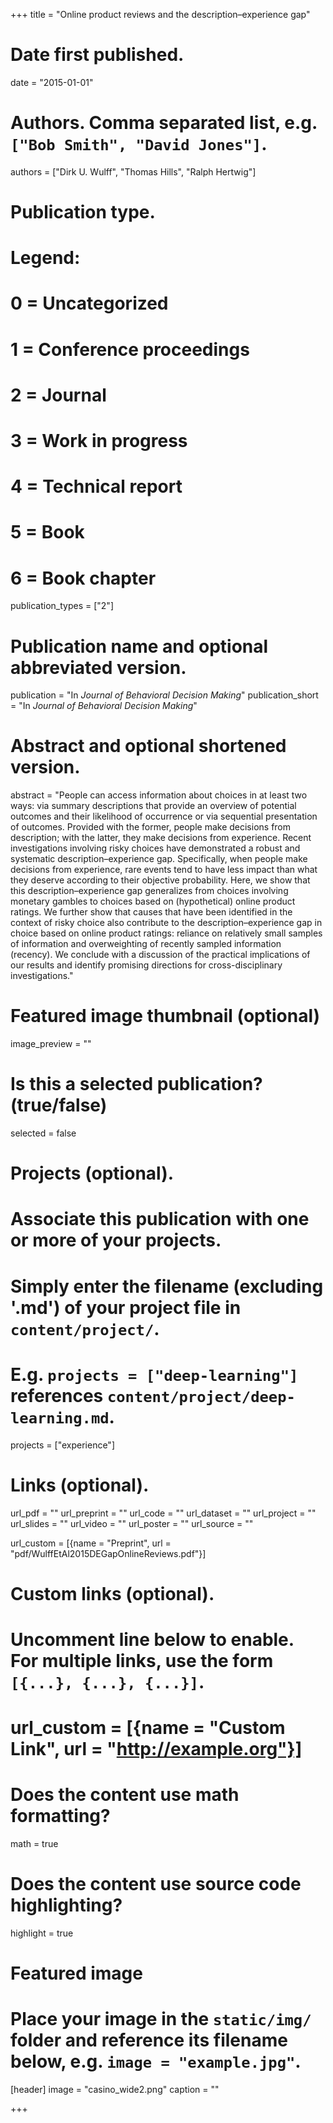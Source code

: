 +++
title = "Online product reviews and the description–experience gap"

# Date first published.
date = "2015-01-01"

# Authors. Comma separated list, e.g. `["Bob Smith", "David Jones"]`.
authors = ["Dirk U. Wulff", "Thomas Hills", "Ralph Hertwig"]

# Publication type.
# Legend:
# 0 = Uncategorized
# 1 = Conference proceedings
# 2 = Journal
# 3 = Work in progress
# 4 = Technical report
# 5 = Book
# 6 = Book chapter
publication_types = ["2"]

# Publication name and optional abbreviated version.
publication = "In *Journal of Behavioral Decision Making*"
publication_short = "In *Journal of Behavioral Decision Making*"

# Abstract and optional shortened version.
abstract = "People can access information about choices in at least two ways: via summary descriptions that provide an overview of potential outcomes and their likelihood of occurrence or via sequential presentation of outcomes. Provided with the former, people make decisions from description; with the latter, they make decisions from experience. Recent investigations involving risky choices have demonstrated a robust and systematic description–experience gap. Specifically, when people make decisions from experience, rare events tend to have less impact than what they deserve according to their objective probability. Here, we show that this description–experience gap generalizes from choices involving monetary gambles to choices based on (hypothetical) online product ratings. We further show that causes that have been identified in the context of risky choice also contribute to the description–experience gap in choice based on online product ratings: reliance on relatively small samples of information and overweighting of recently sampled information (recency). We conclude with a discussion of the practical implications of our results and identify promising directions for cross-disciplinary investigations."


# Featured image thumbnail (optional)
image_preview = ""

# Is this a selected publication? (true/false)
selected = false

# Projects (optional).
#   Associate this publication with one or more of your projects.
#   Simply enter the filename (excluding '.md') of your project file in `content/project/`.
#   E.g. `projects = ["deep-learning"]` references `content/project/deep-learning.md`.
projects = ["experience"]

# Links (optional).
url_pdf = ""
url_preprint = ""
url_code = ""
url_dataset = ""
url_project = ""
url_slides = ""
url_video = ""
url_poster = ""
url_source = ""

url_custom = [{name = "Preprint", url = "pdf/WulffEtAl2015DEGapOnlineReviews.pdf"}]

# Custom links (optional).
#   Uncomment line below to enable. For multiple links, use the form `[{...}, {...}, {...}]`.
# url_custom = [{name = "Custom Link", url = "http://example.org"}]

# Does the content use math formatting?
math = true

# Does the content use source code highlighting?
highlight = true

# Featured image
# Place your image in the `static/img/` folder and reference its filename below, e.g. `image = "example.jpg"`.
[header]
image = "casino_wide2.png"
caption = ""

+++
